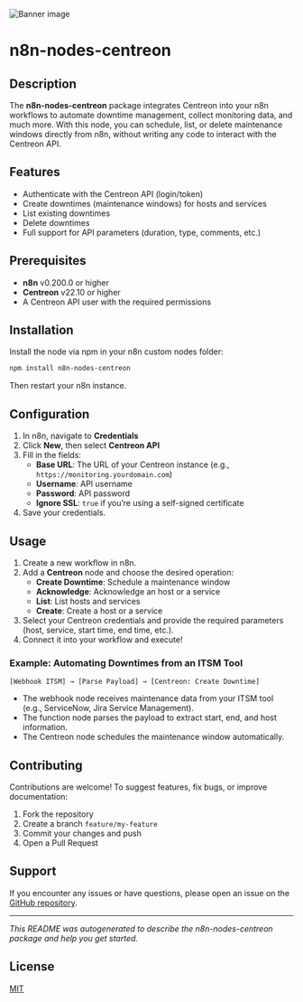![Banner image](https://user-images.githubusercontent.com/10284570/173569848-c624317f-42b1-45a6-ab09-f0ea3c247648.png)

# n8n-nodes-centreon

## Description

The **n8n-nodes-centreon** package integrates Centreon into your n8n workflows to automate downtime management, collect monitoring data, and much more. With this node, you can schedule, list, or delete maintenance windows directly from n8n, without writing any code to interact with the Centreon API.

## Features

- Authenticate with the Centreon API (login/token)
- Create downtimes (maintenance windows) for hosts and services
- List existing downtimes
- Delete downtimes
- Full support for API parameters (duration, type, comments, etc.)

## Prerequisites

- **n8n** v0.200.0 or higher
- **Centreon** v22.10 or higher
- A Centreon API user with the required permissions

## Installation

Install the node via npm in your n8n custom nodes folder:

```bash
npm install n8n-nodes-centreon
```

Then restart your n8n instance.

## Configuration

1. In n8n, navigate to **Credentials**
2. Click **New**, then select **Centreon API**
3. Fill in the fields:
   - **Base URL**: The URL of your Centreon instance (e.g., `https://monitoring.yourdomain.com`)
   - **Username**: API username
   - **Password**: API password
   - **Ignore SSL**: `true` if you’re using a self-signed certificate
4. Save your credentials.

## Usage

1. Create a new workflow in n8n.
2. Add a **Centreon** node and choose the desired operation:
   - **Create Downtime**: Schedule a maintenance window
   - **Acknowledge**: Acknowledge an host or a service
   - **List**: List hosts and services
   - **Create**: Create a host or a service
3. Select your Centreon credentials and provide the required parameters (host, service, start time, end time, etc.).
4. Connect it into your workflow and execute!

### Example: Automating Downtimes from an ITSM Tool

```plaintext
[Webhook ITSM] → [Parse Payload] → [Centreon: Create Downtime]
```

- The webhook node receives maintenance data from your ITSM tool (e.g., ServiceNow, Jira Service Management).
- The function node parses the payload to extract start, end, and host information.
- The Centreon node schedules the maintenance window automatically.

## Contributing

Contributions are welcome! To suggest features, fix bugs, or improve documentation:

1. Fork the repository
2. Create a branch `feature/my-feature`
3. Commit your changes and push
4. Open a Pull Request

## Support

If you encounter any issues or have questions, please open an issue on the [GitHub repository](https://github.com/your-org/n8n-nodes-centreon).

---

*This README was autogenerated to describe the n8n-nodes-centreon package and help you get started.*

## License

[MIT](https://github.com/n8n-io/n8n-nodes-starter/blob/master/LICENSE.md)
